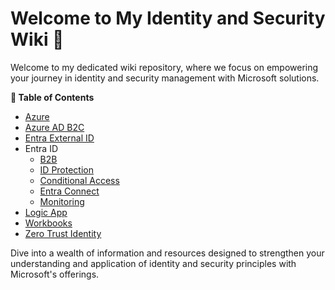 # Welcome to My Identity and Security Wiki 📢

Welcome to my dedicated wiki repository, where we focus on empowering your journey in identity and security management with Microsoft solutions.

**📖 Table of Contents**
- [Azure](./Azure/README.md)
- [Azure AD B2C](./Azure%20AD%20B2C/README.md)
- [Entra External ID](./Entra%20External%20ID/README.md)
- Entra ID
    - [B2B](./Entra%20ID/B2B/README.md)
    - [ID Protection](./Entra%20ID/ID%20Protection/README.md)
    - [Conditional Access](./Entra%20ID/CAP/README.md)
    - [Entra Connect](./Entra%20ID/Entra%20Connect/README.md)
    - [Monitoring](./Entra%20ID/Monitoring/README.md)
- [Logic App](./Logic-App/README.md)
- [Workbooks](./Logic-App/README.md)
- [Zero Trust Identity](./ZeroTrust-Identity/README.md)


Dive into a wealth of information and resources designed to strengthen your understanding and application of identity and security principles with Microsoft's offerings.

